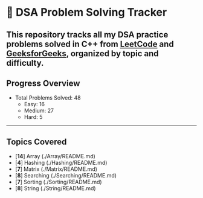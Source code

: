 # 📘 DSA Problem Solving Tracker

This repository tracks all my DSA practice problems solved in C++ from [LeetCode](https://leetcode.com/) and [GeeksforGeeks](https://www.geeksforgeeks.org/), organized by topic and difficulty.
---

## Progress Overview

- Total Problems Solved: 48
    - Easy: 16
    - Medium: 27
    - Hard: 5

---

## Topics Covered

- [**14**] Array (./Array/README.md)
- [**4**] Hashing (./Hashing/README.md)
- [**7**] Matrix (./Matrix/README.md)
- [**8**] Searching (./Searching/README.md)
- [**7**] Sorting (./Sorting/README.md)
- [**8**] String (./String/README.md)